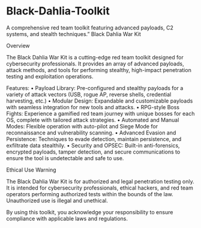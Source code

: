 # Black-Dahlia-Toolkit
A comprehensive red team toolkit featuring advanced payloads, C2 systems, and stealth techniques.”
Black Dahlia War Kit

Overview

The Black Dahlia War Kit is a cutting-edge red team toolkit designed for cybersecurity professionals. It provides an array of advanced payloads, attack methods, and tools for performing stealthy, high-impact penetration testing and exploitation operations.

Features:
	•	Payload Library: Pre-configured and stealthy payloads for a variety of attack vectors (USB, rogue AP, reverse shells, credential harvesting, etc.)
	•	Modular Design: Expandable and customizable payloads with seamless integration for new tools and attacks.
	•	RPG-style Boss Fights: Experience a gamified red team journey with unique bosses for each OS, complete with tailored attack strategies.
	•	Automated and Manual Modes: Flexible operation with auto-pilot and Siege Mode for reconnaissance and vulnerability scanning.
	•	Advanced Evasion and Persistence: Techniques to evade detection, maintain persistence, and exfiltrate data stealthily.
	•	Security and OPSEC: Built-in anti-forensics, encrypted payloads, tamper detection, and secure communications to ensure the tool is undetectable and safe to use.

Ethical Use Warning

The Black Dahlia War Kit is for authorized and legal penetration testing only.
It is intended for cybersecurity professionals, ethical hackers, and red team operators performing authorized tests within the bounds of the law. Unauthorized use is illegal and unethical.

By using this toolkit, you acknowledge your responsibility to ensure compliance with applicable laws and regulations.